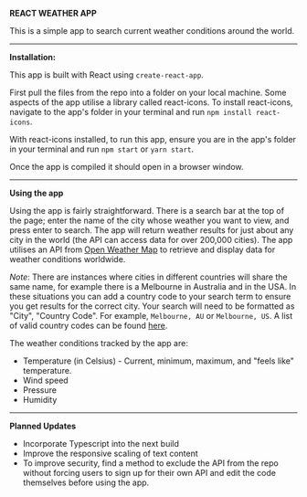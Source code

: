 **REACT WEATHER APP**

This is a simple app to search current weather conditions around the world.

---

**Installation:**

This app is built with React using `create-react-app`.

First pull the files from the repo into a folder on your local machine. Some aspects of the app utilise a library called react-icons. To install react-icons, navigate to the app's folder in your terminal and run `npm install react-icons`.

With react-icons installed, to run this app, ensure you are in the app's folder in your terminal and run `npm start` or `yarn start`.

Once the app is compiled it should open in a browser window.

---

**Using the app**

Using the app is fairly straightforward. There is a search bar at the top of the page; enter the name of the city whose weather you want to view, and press enter to search. The app will return weather results for just about any city in the world (the API can access data for over 200,000 cities). The app utilises an API from [Open Weather Map](https://openweathermap.org/) to retrieve and display data for weather conditions worldwide.

_Note_: There are instances where cities in different countries will share the same name, for example there is a Melbourne in Australia and in the USA. In these situations you can add a country code to your search term to ensure you get results for the correct city. Your search will need to be formatted as "City", "Country Code". For example, `Melbourne, AU` or `Melbourne, US`. A list of valid country codes can be found [here](https://www.iso.org/obp/ui/#search/code).

The weather conditions tracked by the app are:

- Temperature (in Celsius) - Current, minimum, maximum, and "feels like" temperature.
- Wind speed
- Pressure
- Humidity

---

**Planned Updates**

- Incorporate Typescript into the next build
- Improve the responsive scaling of text content
- To improve security, find a method to exclude the API from the repo without forcing users to sign up for their own API and edit the code themselves before using the app.
